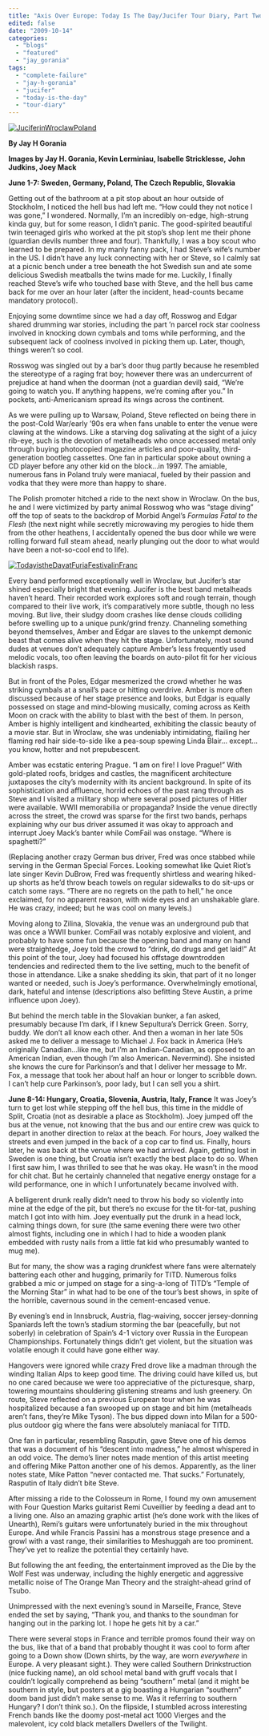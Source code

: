 ```yaml
---
title: "Axis Over Europe: Today Is The Day/Jucifer Tour Diary, Part Two"
edited: false
date: "2009-10-14"
categories:
  - "blogs"
  - "featured"
  - "jay_gorania"
tags:
  - "complete-failure"
  - "jay-h-gorania"
  - "jucifer"
  - "today-is-the-day"
  - "tour-diary"
---
```


[![JuciferinWroclawPoland](http://www.hellbound.ca/wp-content/uploads/2009/10/JuciferinWroclawPoland-300x225.jpg "JuciferinWroclawPoland")](http://www.hellbound.ca/wp-content/uploads/2009/10/JuciferinWroclawPoland.jpg)

**By Jay H Gorania**

**Images by Jay H. Gorania, Kevin Lerminiau, Isabelle Stricklesse,** **John Judkins, Joey Mack**

**June 1-7: Sweden, Germany, Poland, The Czech Republic, Slovakia**

Getting out of the bathroom at a pit stop about an hour outside of Stockholm, I noticed the hell bus had left me. “How could they not notice I was gone,” I wondered. Normally, I’m an incredibly on-edge, high-strung kinda guy, but for some reason, I didn’t panic. The good-spirited beautiful twin teenaged girls who worked at the pit stop’s shop lent me their phone (guardian devils number three and four). Thankfully, I was a boy scout who learned to be prepared. In my manly fanny pack, I had Steve’s wife’s number in the US. I didn’t have any luck connecting with her or Steve, so I calmly sat at a picnic bench under a tree beneath the hot Swedish sun and ate some delicious Swedish meatballs the twins made for me. Luckily, I finally reached Steve’s wife who touched base with Steve, and the hell bus came back for me over an hour later (after the incident, head-counts became mandatory protocol).

Enjoying some downtime since we had a day off, Rosswog and Edgar shared drumming war stories, including the part ’n parcel rock star coolness involved in knocking down cymbals and toms while performing, and the subsequent lack of coolness involved in picking them up. Later, though, things weren’t so cool.

Rosswog was singled out by a bar’s door thug partly because he resembled the stereotype of a raging frat boy; however there was an undercurrent of prejudice at hand when the doorman (not a guardian devil) said, “We’re going to watch you. If anything happens, we’re coming after you.” In pockets, anti-Americanism spread its wings across the continent.

As we were pulling up to Warsaw, Poland, Steve reflected on being there in the post-Cold War/early ’90s era when fans unable to enter the venue were clawing at the windows. Like a starving dog salivating at the sight of a juicy rib-eye, such is the devotion of metalheads who once accessed metal only through buying photocopied magazine articles and poor-quality, third-generation bootleg cassettes. One fan in particular spoke about owning a CD player before any other kid on the block…in 1997. The amiable, numerous fans in Poland truly were maniacal, fueled by their passion and vodka that they were more than happy to share.

The Polish promoter hitched a ride to the next show in Wroclaw. On the bus, he and I were victimized by party animal Rosswog who was “stage diving” off the top of seats to the backdrop of Morbid Angel’s _Formulas Fatal to the Flesh_ (the next night while secretly microwaving my perogies to hide them from the other heathens, I accidentally opened the bus door while we were rolling forward full steam ahead, nearly plunging out the door to what would have been a not-so-cool end to life).

[![TodayistheDayatFuriaFestivalinFranc](http://www.hellbound.ca/wp-content/uploads/2009/10/TodayistheDayatFuriaFestivalinFranc-300x225.jpg "TodayistheDayatFuriaFestivalinFranc")](http://www.hellbound.ca/wp-content/uploads/2009/10/TodayistheDayatFuriaFestivalinFranc.jpg)

Every band performed exceptionally well in Wroclaw, but Jucifer’s star shined especially bright that evening. Jucifer is the best band metalheads haven’t heard. Their recorded work explores soft and rough terrain, though compared to their live work, it’s comparatively more subtle, though no less moving. But live, their sludgy doom crashes like dense clouds colliding before swelling up to a unique punk/grind frenzy. Channeling something beyond themselves, Amber and Edgar are slaves to the unkempt demonic beast that comes alive when they hit the stage. Unfortunately, most sound dudes at venues don’t adequately capture Amber’s less frequently used melodic vocals, too often leaving the boards on auto-pilot fit for her vicious blackish rasps.

But in front of the Poles, Edgar mesmerized the crowd whether he was striking cymbals at a snail’s pace or hitting overdrive. Amber is more often discussed because of her stage presence and looks, but Edgar is equally possessed on stage and mind-blowing musically, coming across as Keith Moon on crack with the ability to blast with the best of them. In person, Amber is highly intelligent and kindhearted, exhibiting the classic beauty of a movie star. But in Wroclaw, she was undeniably intimidating, flailing her flaming red hair side-to-side like a pea-soup spewing Linda Blair… except…you know, hotter and not prepubescent.

Amber was ecstatic entering Prague. “I am on fire! I love Prague!” With gold-plated roofs, bridges and castles, the magnificent architecture juxtaposes the city’s modernity with its ancient background. In spite of its sophistication and affluence, horrid echoes of the past rang through as Steve and I visited a military shop where several posed pictures of Hitler were available. WWII memorabilia or propaganda? Inside the venue directly across the street, the crowd was sparse for the first two bands, perhaps explaining why our bus driver assumed it was okay to approach and interrupt Joey Mack’s banter while ComFail was onstage. “Where is spaghetti?”

(Replacing another crazy German bus driver, Fred was once stabbed while serving in the German Special Forces. Looking somewhat like Quiet Riot’s late singer Kevin DuBrow, Fred was frequently shirtless and wearing hiked-up shorts as he’d throw beach towels on regular sidewalks to do sit-ups or catch some rays. “There are no regrets on the path to hell,” he once exclaimed, for no apparent reason, with wide eyes and an unshakable glare. He was crazy, indeed; but he was cool on many levels.)

Moving along to Zilina, Slovakia, the venue was an underground pub that was once a WWII bunker. ComFail was notably explosive and violent, and probably to have some fun because the opening band and many on hand were straightedge, Joey told the crowd to “drink, do drugs and get laid!” At this point of the tour, Joey had focused his offstage downtrodden tendencies and redirected them to the live setting, much to the benefit of those in attendance. Like a snake shedding its skin, that part of it no longer wanted or needed, such is Joey’s performance. Overwhelmingly emotional, dark, hateful and intense (descriptions also befitting Steve Austin, a prime influence upon Joey).

But behind the merch table in the Slovakian bunker, a fan asked, presumably because I’m dark, if I knew Sepultura’s Derrick Green. Sorry, buddy. We don’t all know each other. And then a woman in her late 50s asked me to deliver a message to Michael J. Fox back in America (He’s originally Canadian…like me, but I’m an Indian-Canadian, as opposed to an American Indian, even though I’m also American. Nevermind). She insisted she knows the cure for Parkinson’s and that I deliver her message to Mr. Fox, a message that took her about half an hour or longer to scribble down. I can’t help cure Parkinson’s, poor lady, but I can sell you a shirt.

**June 8-14: Hungary, Croatia, Slovenia, Austria, Italy, France** It was Joey’s turn to get lost while stepping off the hell bus, this time in the middle of Split, Croatia (not as desirable a place as Stockholm). Joey jumped off the bus at the venue, not knowing that the bus and our entire crew was quick to depart in another direction to relax at the beach. For hours, Joey walked the streets and even jumped in the back of a cop car to find us. Finally, hours later, he was back at the venue where we had arrived. Again, getting lost in Sweden is one thing, but Croatia isn’t exactly the best place to do so. When I first saw him, I was thrilled to see that he was okay. He wasn’t in the mood for chit chat. But he certainly channeled that negative energy onstage for a wild performance, one in which I unfortunately became involved with.

A belligerent drunk really didn’t need to throw his body so violently into mine at the edge of the pit, but there’s no excuse for the tit-for-tat, pushing match I got into with him. Joey eventually put the drunk in a head lock, calming things down, for sure (the same evening there were two other almost fights, including one in which I had to hide a wooden plank embedded with rusty nails from a little fat kid who presumably wanted to mug me).

But for many, the show was a raging drunkfest where fans were alternately battering each other and hugging, primarily for TITD. Numerous folks grabbed a mic or jumped on stage for a sing-a-long of TITD’s “Temple of the Morning Star” in what had to be one of the tour’s best shows, in spite of the horrible, cavernous sound in the cement-encased venue.

By evening’s end in Innsbruck, Austria, flag-waiving, soccer jersey-donning Spaniards left the town’s stadium storming the bar (peacefully, but not soberly) in celebration of Spain’s 4-1 victory over Russia in the European Championships. Fortunately things didn’t get violent, but the situation was volatile enough it could have gone either way.

Hangovers were ignored while crazy Fred drove like a madman through the winding Italian Alps to keep good time. The driving could have killed us, but no one cared because we were too appreciative of the picturesque, sharp, towering mountains shouldering glistening streams and lush greenery. On route, Steve reflected on a previous European tour when he was hospitalized because a fan swooped up on stage and bit him (metalheads aren’t fans, they’re Mike Tyson). The bus dipped down into Milan for a 500-plus outdoor gig where the fans were absolutely maniacal for TITD.

One fan in particular, resembling Rasputin, gave Steve one of his demos that was a document of his “descent into madness,” he almost whispered in an odd voice. The demo’s liner notes made mention of this artist meeting and offering Mike Patton another one of his demos. Apparently, as the liner notes state, Mike Patton “never contacted me. That sucks.” Fortunately, Rasputin of Italy didn’t bite Steve.

After missing a ride to the Colosseum in Rome, I found my own amusement with Four Question Marks guitarist Remi Cuveillier by feeding a dead ant to a living one. Also an amazing graphic artist (he’s done work with the likes of Unearth), Remi’s guitars were unfortunately buried in the mix throughout Europe. And while Francis Passini has a monstrous stage presence and a growl with a vast range, their similarities to Meshuggah are too prominent. They’ve yet to realize the potential they certainly have.

But following the ant feeding, the entertainment improved as the Die by the Wolf Fest was underway, including the highly energetic and aggressive metallic noise of The Orange Man Theory and the straight-ahead grind of Tsubo.

Unimpressed with the next evening’s sound in Marseille, France, Steve ended the set by saying, “Thank you, and thanks to the soundman for hanging out in the parking lot. I hope he gets hit by a car.”

There were several stops in France and terrible promos found their way on the bus, like that of a band that probably thought it was cool to form after going to a Down show (Down shirts, by the way, are worn _everywhere_ in Europe. A very pleasant sight.). They were called Southern Drinkstruction (nice fucking name), an old school metal band with gruff vocals that I couldn’t logically comprehend as being “southern” metal (and it might be southern in style, but posters at a gig boasting a Hungarian “southern” doom band just didn’t make sense to me. Was it referring to southern Hungary? I don’t think so.). On the flipside, I stumbled across interesting French bands like the doomy post-metal act 1000 Vierges and the malevolent, icy cold black metallers Dwellers of the Twilight.
